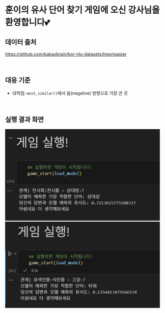 # 훈이의 유사 단어 찾기 게임에 오신 강사님을 환영합니다💕

## 데이터 출처
https://github.com/kakaobrain/kor-nlu-datasets/tree/master

<br>

## 대응 기준
- 대척점:  `most_similar()`에서 음(negative) 방향으로 가장 큰 것

<br>

## 실행 결과 화면
![result_1](game_result/game_result1.png)
![result_2](game_result/game_result2.png)
